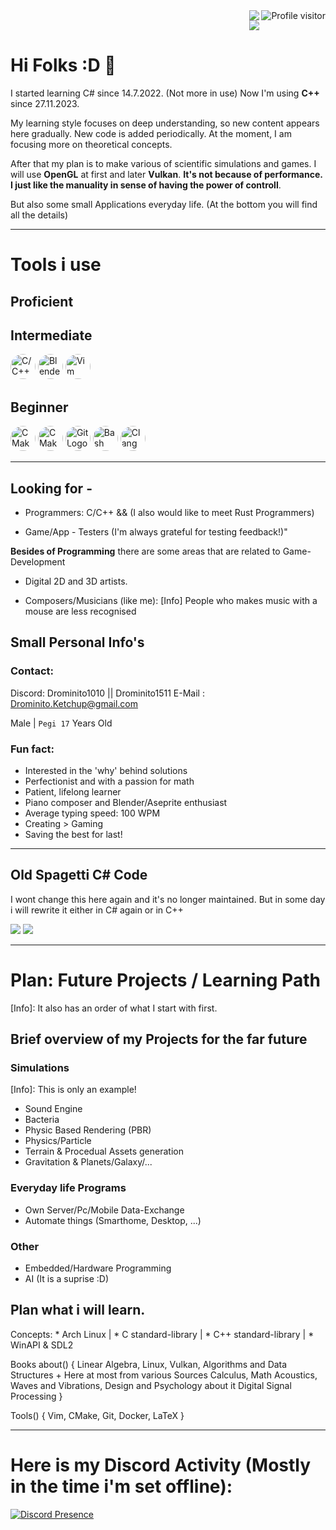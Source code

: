 <a href="https://komarev.com/ghpvc/?username=Drominito">
  <img align="right" src="https://komarev.com/ghpvc/?username=Drominito&label=Visitors&color=0e75b6&style=flat" alt="Profile visitor" />
</a>

<div style="display: flex; flex-direction: column; align-items: flex-end;">
    <img src="https://github-readme-stats.vercel.app/api?username=Drominito&show_icons=true&theme=transparent"/>
    <img src="https://github-readme-stats.vercel.app/api/top-langs/?username=Drominito&layout=compact"/>
</div>

# Hi Folks :D 👋

I started learning C# since 14.7.2022. (Not more in use)
Now I'm using **C++** since 27.11.2023.


My learning style focuses on deep understanding, so new content appears here gradually.
New code is added periodically.
At the moment, I am focusing more on theoretical concepts.


After that my plan is to make various of scientific simulations and games.
I will use **OpenGL** at first and later **Vulkan**.
**It's not because of performance. I just like the manuality in sense of having the power of controll**.

But also some small Applications everyday life. (At the bottom you will find all the details)
-- --
# Tools i use


## Proficient

## Intermediate
<img src="https://cdn.jsdelivr.net/gh/devicons/devicon/icons/c/c-original.svg" alt="C/C++ Logo" width="40" height="40" style="border-radius: 50%;" /> <img src="https://cdn.jsdelivr.net/gh/devicons/devicon/icons/blender/blender-original.svg" alt="Blender Logo" width="40" height="40" style="border-radius: 50%;" /> <img src="https://cdn.jsdelivr.net/gh/devicons/devicon/icons/vim/vim-original.svg" alt="Vim Logo" width="40" height="40" style="border-radius: 50%;" /> 

## Beginner
<img src="https://cdn.jsdelivr.net/gh/devicons/devicon/icons/archlinux/archlinux-original.svg" alt="CMake Logo" width="40" height="40" style="border-radius: 50%;" /> <img src="https://cdn.jsdelivr.net/gh/devicons/devicon/icons/cmake/cmake-original.svg" alt="CMake Logo" width="40" height="40" style="border-radius: 50%;" /> <img src="https://cdn.jsdelivr.net/gh/devicons/devicon/icons/git/git-original.svg" alt="Git Logo" width="40" height="40" style="border-radius: 50%;" /> <img src="https://cdn.jsdelivr.net/gh/devicons/devicon/icons/bash/bash-original.svg" alt="Bash" width="40" height="40" style="border-radius: 50%;" /> <img src="https://cdn.jsdelivr.net/gh/devicons/devicon/icons/llvm/llvm-original.svg" alt="Clang Logo" width="40" height="40" style="border-radius: 50%;" />

-- --
## Looking for -

- Programmers: C/C++ && (I also would like to meet Rust Programmers)

- Game/App - Testers (I'm always grateful for testing feedback!)"


**Besides of Programming** there are some areas that are related to Game-Development

- Digital 2D and 3D artists.

- Composers/Musicians (like me): [Info] People who makes music with a mouse are less recognised

## Small Personal Info's


### Contact:
Discord: Drominito1010 || Drominito1511
E-Mail : Drominito.Ketchup@gmail.com

Male | `Pegi 17` Years Old

### Fun fact:

- Interested in the 'why' behind solutions  
- Perfectionist and with a passion for math  
- Patient, lifelong learner  
- Piano composer and Blender/Aseprite enthusiast  
- Average typing speed: 100 WPM  
- Creating > Gaming  
- Saving the best for last!
-- --
## Old Spagetti C# Code

I wont change this here again and it's no longer maintained.
But in some day i will rewrite it either in C# again or in C++

[![](https://github-readme-stats.vercel.app/api/pin/?username=Drominito&repo=BetterPaint)](https://github.com/Drominito/BetterPaint)
[![](https://github-readme-stats.vercel.app/api/pin/?username=Drominito&repo=Upscale-Pixels)](https://github.com/Drominito/Upscale-Pixels)

-- --

# Plan: Future Projects / Learning Path

[Info]: It also has an order of what I start with first.

## Brief overview of my Projects for the far future

### Simulations
[Info]: This is only an example!

* Sound Engine
* Bacteria
* Physic Based Rendering (PBR)
* Physics/Particle
* Terrain & Procedual Assets generation
* Gravitation & Planets/Galaxy/...

### Everyday life Programs

* Own Server/Pc/Mobile Data-Exchange
* Automate things (Smarthome, Desktop, ...)

### Other

* Embedded/Hardware Programming
* AI (It is a suprise :D)

## Plan what i will learn.

 Concepts:
    * Arch Linux |
    * C   standard-library |
    * C++ standard-library |
    * WinAPI & SDL2
    
   Books about()
   { 
        Linear Algebra,
        Linux,
        Vulkan,
        Algorithms and Data Structures + Here at most from various Sources
        Calculus,
        Math Acoustics,
        Waves and Vibrations,
        Design and Psychology about it
        Digital Signal Processing
    }

  Tools()
  {
    Vim,
    CMake,
    Git,
    Docker,
    LaTeX
  }

-- --

# Here is my Discord Activity (Mostly in the time i'm set offline):
[![Discord Presence](https://lanyard.cnrad.dev/api/694098137907724298)](https://discord.com/users/694098137907724298)
    
